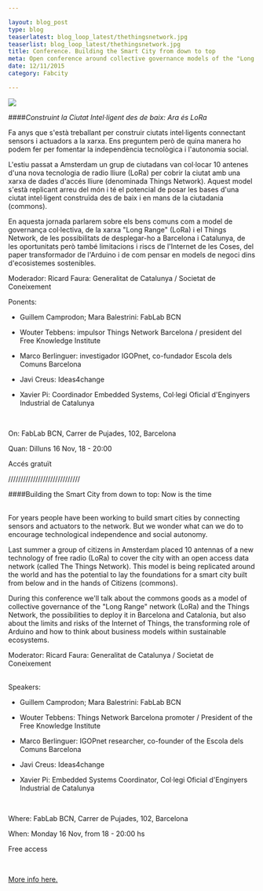 ```yaml
---

layout: blog_post
type: blog
teaserlatest: blog_loop_latest/thethingsnetwork.jpg
teaserlist: blog_loop_latest/thethingsnetwork.jpg
title: Conference. Building the Smart City from down to top
meta: Open conference around collective governance models of the "Long Range" network (LoRa) and the Things Network, the possibilities to deploy it in Barcelona and Catalonia, the limits and risks of the Internet of Things, the transforming role of Arduino and how to think about business models within sustainable ecosystems.
date: 12/11/2015
category: Fabcity

---
```

<img src="{{site.baseurl}}{{ site.url }}/img/blog/blog_loop_latest/thethingsnetwork.png">

####*Construint la Ciutat Intel·ligent des de baix: Ara és LoRa*

Fa anys que s'està treballant per construir ciutats intel·ligents connectant sensors i actuadors a la xarxa. Ens preguntem però de quina manera ho podem fer per fomentar la independència tecnològica i l'autonomia social.

L'estiu passat a Amsterdam un grup de ciutadans van col·locar 10 antenes d'una nova tecnologia de radio lliure (LoRa) per cobrir la ciutat amb una xarxa de dades d'accés lliure (denominada Things Network). Aquest model s'està replicant arreu del món i té el potencial de posar les bases d'una ciutat intel·ligent construïda des de baix i en mans de la
ciutadania (commons).

En aquesta jornada parlarem sobre els bens comuns com a model de governança col·lectiva, de la xarxa "Long Range" (LoRa) i el Things Network, de les possibilitats de desplegar-ho a Barcelona i Catalunya, de les oportunitats però també limitacions i riscs de l'Internet de les Coses, del paper transformador de l'Arduino i de com pensar en models de negoci dins d'ecosistemes sostenibles.

Moderador: Ricard Faura: Generalitat de Catalunya / Societat de Coneixement
<br>

Ponents:


* Guillem Camprodon; Mara Balestrini: FabLab BCN

* Wouter Tebbens: impulsor Things Network Barcelona / president del Free Knowledge Institute

* Marco Berlinguer: investigador IGOPnet, co-fundador Escola dels Comuns Barcelona

* Javi Creus: Ideas4change

* Xavier Pi: Coordinador Embedded Systems, Col·legi Oficial d'Enginyers Industrial de Catalunya

<br>


On: FabLab BCN, Carrer de Pujades, 102, Barcelona

Quan: Dilluns 16 Nov, 18 - 20:00

Accés gratuït
<br>


/////////////////////////////


####Building the Smart City from down to top: Now is the time


<br>
For years people have been working to build smart cities by connecting sensors and actuators to the network. But we wonder what can we do to encourage technological independence and social autonomy.

Last summer a group of citizens in Amsterdam placed 10 antennas of a new technology of free radio (LoRa) to cover the city with an open access data network  (called The Things Network). This model is being replicated around the world and has the potential to lay the foundations for a smart city built from below and in the hands of
Citizens (commons).

During this conference we'll talk about the commons goods as a model of collective governance of the "Long Range" network (LoRa) and the Things Network, the possibilities to deploy it in Barcelona and Catalonia, but also about the limits and risks of the Internet of Things, the transforming role of Arduino and how to think about business models within sustainable ecosystems.

Moderator: Ricard Faura: Generalitat de Catalunya / Societat de Coneixement

<br>
Speakers:


* Guillem Camprodon; Mara Balestrini: FabLab BCN

* Wouter Tebbens: Things Network Barcelona promoter / President of the Free Knowledge Institute

* Marco Berlinguer: IGOPnet researcher, co-founder of the Escola dels Comuns Barcelona

* Javi Creus: Ideas4change

* Xavier Pi: Embedded Systems Coordinator, Col·legi Oficial d'Enginyers Industrial de Catalunya

<br>

Where: FabLab BCN, Carrer de Pujades, 102, Barcelona

When: Monday 16 Nov, from  18 - 20:00 hs

Free access


<br>

<a target="_blank" href="http://thethingsnetwork.org/c/barcelona/post/49"><u>More info here.</u></a> 





